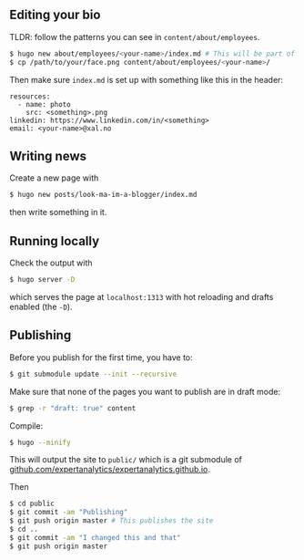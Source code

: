 ## Editing your bio

TLDR: follow the patterns you can see in `content/about/employees`.

```sh
$ hugo new about/employees/<your-name>/index.md # This will be part of the URL
$ cp /path/to/your/face.png content/about/employees/<your-name>/
```

Then make sure `index.md` is set up with something like this in the header:

```
resources:
  - name: photo
    src: <something>.png
linkedin: https://www.linkedin.com/in/<something>
email: <your-name>@xal.no
```

## Writing news

Create a new page with
```sh
$ hugo new posts/look-ma-im-a-blogger/index.md
```
then write something in it.

## Running locally

Check the output with
```sh
$ hugo server -D
```
which serves the page at `localhost:1313` with hot reloading and drafts enabled (the `-D`).

## Publishing

Before you publish for the first time, you have to:
```sh
$ git submodule update --init --recursive
```

Make sure that none of the pages you want to publish are in draft mode:

```sh
$ grep -r "draft: true" content
```

Compile:
```sh
$ hugo --minify
```

This will output the site to `public/` which is a git submodule of
[github.com/expertanalytics/expertanalytics.github.io](https://github.com/expertanalytics/expertanalytics.github.io).

Then 

```sh
$ cd public
$ git commit -am "Publishing"
$ git push origin master # This publishes the site
$ cd ..
$ git commit -am "I changed this and that"
$ git push origin master
```
